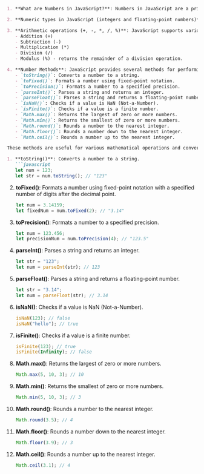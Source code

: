 

```markdown
1. **What are Numbers in JavaScript?**: Numbers in JavaScript are a primitive data type used to represent numeric values. They include integers, floating-point numbers, and special numeric values such as `NaN` (Not-a-Number) and `Infinity`.

2. **Numeric types in JavaScript (integers and floating-point numbers)**: JavaScript primarily has two numeric types: integers and floating-point numbers. Integers represent whole numbers, while floating-point numbers represent decimal numbers. JavaScript does not have separate data types for integers and floating-point numbers; both are represented by the `Number` type.

3. **Arithmetic operations (+, -, *, /, %)**: JavaScript supports various arithmetic operations:
   - Addition (+)
   - Subtraction (-)
   - Multiplication (*)
   - Division (/)
   - Modulus (%) - returns the remainder of a division operation.

4. **Number Methods**: JavaScript provides several methods for performing operations on numbers:
   - `toString()`: Converts a number to a string.
   - `toFixed()`: Formats a number using fixed-point notation.
   - `toPrecision()`: Formats a number to a specified precision.
   - `parseInt()`: Parses a string and returns an integer.
   - `parseFloat()`: Parses a string and returns a floating-point number.
   - `isNaN()`: Checks if a value is NaN (Not-a-Number).
   - `isFinite()`: Checks if a value is a finite number.
   - `Math.max()`: Returns the largest of zero or more numbers.
   - `Math.min()`: Returns the smallest of zero or more numbers.
   - `Math.round()`: Rounds a number to the nearest integer.
   - `Math.floor()`: Rounds a number down to the nearest integer.
   - `Math.ceil()`: Rounds a number up to the nearest integer.

These methods are useful for various mathematical operations and conversions in JavaScript.

1. **toString()**: Converts a number to a string.
   ```javascript
   let num = 123;
   let str = num.toString(); // "123"
   ```

2. **toFixed()**: Formats a number using fixed-point notation with a specified number of digits after the decimal point.
   ```javascript
   let num = 3.14159;
   let fixedNum = num.toFixed(2); // "3.14"
   ```

3. **toPrecision()**: Formats a number to a specified precision.
   ```javascript
   let num = 123.456;
   let precisionNum = num.toPrecision(4); // "123.5"
   ```

4. **parseInt()**: Parses a string and returns an integer.
   ```javascript
   let str = "123";
   let num = parseInt(str); // 123
   ```

5. **parseFloat()**: Parses a string and returns a floating-point number.
   ```javascript
   let str = "3.14";
   let num = parseFloat(str); // 3.14
   ```

6. **isNaN()**: Checks if a value is NaN (Not-a-Number).
   ```javascript
   isNaN(123); // false
   isNaN("hello"); // true
   ```

7. **isFinite()**: Checks if a value is a finite number.
   ```javascript
   isFinite(123); // true
   isFinite(Infinity); // false
   ```

8. **Math.max()**: Returns the largest of zero or more numbers.
   ```javascript
   Math.max(5, 10, 3); // 10
   ```

9. **Math.min()**: Returns the smallest of zero or more numbers.
   ```javascript
   Math.min(5, 10, 3); // 3
   ```

10. **Math.round()**: Rounds a number to the nearest integer.
    ```javascript
    Math.round(3.5); // 4
    ```

11. **Math.floor()**: Rounds a number down to the nearest integer.
    ```javascript
    Math.floor(3.9); // 3
    ```

12. **Math.ceil()**: Rounds a number up to the nearest integer.
    ```javascript
    Math.ceil(3.1); // 4
    ```
```

